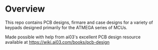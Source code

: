 # Overview
This repo contains PCB designs, firmare and case designs for a variety of keypads designed primarily for the ATMEGA series of MCUs.

Made possible with help from ai03's excellent PCB design resource available at https://wiki.ai03.com/books/pcb-design
